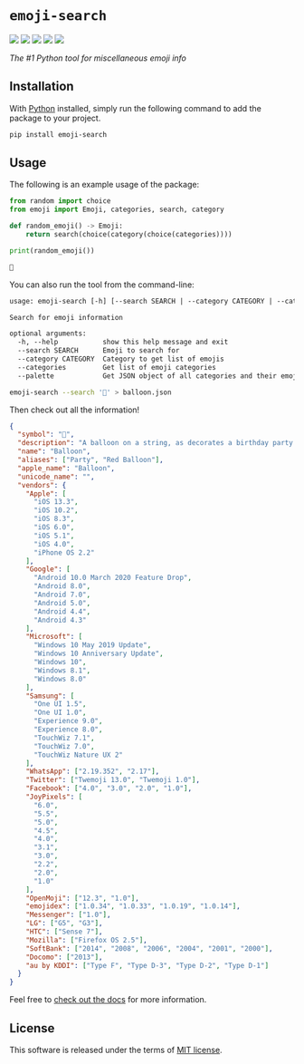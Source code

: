 # `emoji-search`


[![](https://img.shields.io/pypi/v/emoji-search.svg?style=flat)](https://pypi.org/pypi/emoji-search/)
[![](https://img.shields.io/pypi/dw/emoji-search.svg?style=flat)](https://pypi.org/pypi/emoji-search/)
[![](https://img.shields.io/pypi/pyversions/emoji-search.svg?style=flat)](https://pypi.org/pypi/emoji-search/)
[![](https://img.shields.io/pypi/format/emoji-search.svg?style=flat)](https://pypi.org/pypi/emoji-search/)
[![](https://img.shields.io/pypi/l/emoji-search.svg?style=flat)](https://github.com/dawsonbooth/emoji-search/blob/master/LICENSE)


*The #1 Python tool for miscellaneous emoji info*


## Installation

With [Python](https://www.python.org/downloads/) installed, simply run the following command to add the package to your project.

```bash
pip install emoji-search
```

## Usage

The following is an example usage of the package:

```python
from random import choice
from emoji import Emoji, categories, search, category

def random_emoji() -> Emoji:
    return search(choice(category(choice(categories))))

print(random_emoji())
```
```txt
🤯
```
You can also run the tool from the command-line:

```txt
usage: emoji-search [-h] [--search SEARCH | --category CATEGORY | --categories | --palette]

Search for emoji information

optional arguments:
  -h, --help           show this help message and exit
  --search SEARCH      Emoji to search for
  --category CATEGORY  Category to get list of emojis
  --categories         Get list of emoji categories
  --palette            Get JSON object of all categories and their emojis
```

```bash
emoji-search --search '🎈' > balloon.json
```
Then check out all the information!

```json
{
  "symbol": "🎈",
  "description": "A balloon on a string, as decorates a birthday party. Generally depicted in red, though WhatsApp’s is pink and Google’s orangish-red.\nCommonly used to convey congratulations and celebration, especially when wishing someone a happy birthday.\nMicrosoft and Samsung's balloons were previously blue; SoftBank's was shown floating in the sky.\n\nBalloon was approved as part of Unicode 6.0 in 2010\nand added to Emoji 1.0 in 2015.\n",
  "name": "Balloon",
  "aliases": ["Party", "Red Balloon"],
  "apple_name": "Balloon",
  "unicode_name": "",
  "vendors": {
    "Apple": [
      "iOS 13.3",
      "iOS 10.2",
      "iOS 8.3",
      "iOS 6.0",
      "iOS 5.1",
      "iOS 4.0",
      "iPhone OS 2.2"
    ],
    "Google": [
      "Android 10.0 March 2020 Feature Drop",
      "Android 8.0",
      "Android 7.0",
      "Android 5.0",
      "Android 4.4",
      "Android 4.3"
    ],
    "Microsoft": [
      "Windows 10 May 2019 Update",
      "Windows 10 Anniversary Update",
      "Windows 10",
      "Windows 8.1",
      "Windows 8.0"
    ],
    "Samsung": [
      "One UI 1.5",
      "One UI 1.0",
      "Experience 9.0",
      "Experience 8.0",
      "TouchWiz 7.1",
      "TouchWiz 7.0",
      "TouchWiz Nature UX 2"
    ],
    "WhatsApp": ["2.19.352", "2.17"],
    "Twitter": ["Twemoji 13.0", "Twemoji 1.0"],
    "Facebook": ["4.0", "3.0", "2.0", "1.0"],
    "JoyPixels": [
      "6.0",
      "5.5",
      "5.0",
      "4.5",
      "4.0",
      "3.1",
      "3.0",
      "2.2",
      "2.0",
      "1.0"
    ],
    "OpenMoji": ["12.3", "1.0"],
    "emojidex": ["1.0.34", "1.0.33", "1.0.19", "1.0.14"],
    "Messenger": ["1.0"],
    "LG": ["G5", "G3"],
    "HTC": ["Sense 7"],
    "Mozilla": ["Firefox OS 2.5"],
    "SoftBank": ["2014", "2008", "2006", "2004", "2001", "2000"],
    "Docomo": ["2013"],
    "au by KDDI": ["Type F", "Type D-3", "Type D-2", "Type D-1"]
  }
}
```
Feel free to [check out the docs](https://dawsonbooth.github.io/emoji-search/) for more information.

## License

This software is released under the terms of [MIT license](LICENSE).
